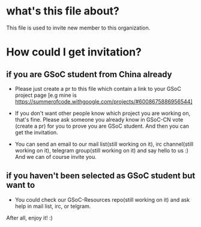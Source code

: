 # what's this file about?
This file is used to invite new member to this organization.

# How could I get invitation?

## if you are GSoC student from China already

- Please just create a pr to this file which contain a link to your GSoC project page [e.g mine is https://summerofcode.withgoogle.com/projects/#6008675886956544]

- If you don't want other people know which project you are working on, that's fine. Please ask someone you already know in GSoC-CN vote (create a pr) for you to prove you are GSoC student. And then you can get the invitation.

- You can send an email to our mail list(still working on it), irc channel(still working on it), telegram group(still working on it) and say hello to us :) And we can of course invite you.

## if you haven't been selected as GSoC student but want to

- You could check our GSoC-Resources repo(still working on it) and ask help in mail list, irc, or telgram.

After all, enjoy it! :)
